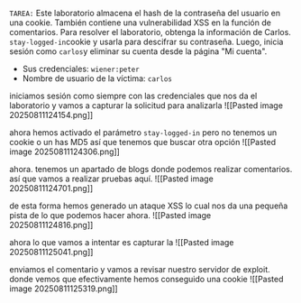 `TAREA:` Este laboratorio almacena el hash de la contraseña del usuario en una cookie. También contiene una vulnerabilidad XSS en la función de comentarios. Para resolver el laboratorio, obtenga la información de Carlos. `stay-logged-in`cookie y usarla para descifrar su contraseña. Luego, inicia sesión como `carlos`y eliminar su cuenta desde la página "Mi cuenta".

- Sus credenciales: `wiener:peter`
- Nombre de usuario de la víctima: `carlos`

iniciamos sesión como siempre con las credenciales que nos da el laboratorio y vamos a capturar la solicitud para analizarla
![[Pasted image 20250811124154.png]]

ahora hemos activado el parámetro `stay-logged-in` pero no tenemos un cookie o un has MD5 así que tenemos que buscar otra opción 
![[Pasted image 20250811124306.png]]

ahora. tenemos un apartado de blogs donde podemos realizar comentarios. así que vamos a realizar pruebas aquí. 
![[Pasted image 20250811124701.png]]

de esta forma hemos generado un ataque XSS lo cual nos da una pequeña pista de lo que podemos hacer ahora.
![[Pasted image 20250811124816.png]]

ahora lo que vamos a intentar es capturar la 
![[Pasted image 20250811125041.png]]

enviamos el comentario y vamos a revisar nuestro servidor de exploit. donde vemos que efectivamente hemos conseguido una cookie
![[Pasted image 20250811125319.png]]

